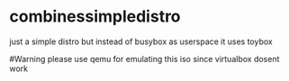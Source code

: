 # combinessimpledistro
just a simple distro but instead of busybox as userspace it uses toybox

#Warning please use qemu for emulating this iso since virtualbox dosent work 
